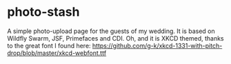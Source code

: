 # photo-stash
A simple photo-upload page for the guests of my wedding. It is based on Wildfly Swarm, JSF, Primefaces and CDI. Oh, and it is XKCD themed, thanks to the great font I found here: https://github.com/g-k/xkcd-1331-with-pitch-drop/blob/master/xkcd-webfont.ttf
